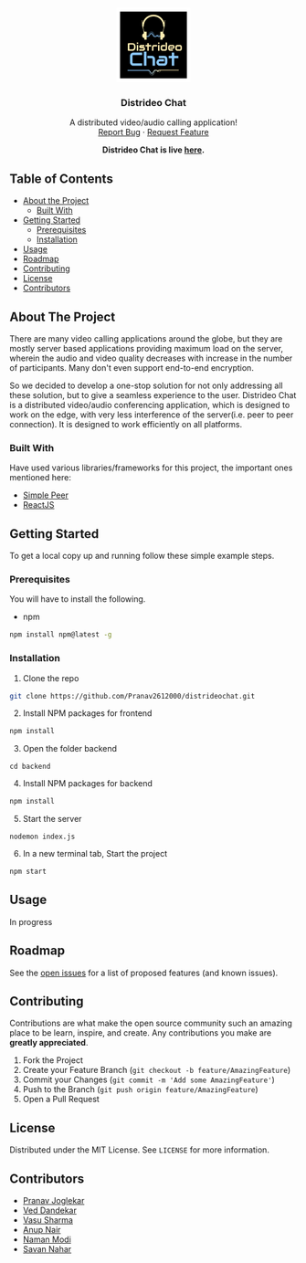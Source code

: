 <!-- PROJECT LOGO -->
<br />
<p align="center">
  <a href="https://github.com/Pranav2612000/distrideochat/">
    <img src="public/assets/img/finallogo.png" alt="Logo" width="130" height="130">
  </a>

  <h3 align="center">Distrideo Chat</h3>

  <p align="center">
    A distributed video/audio calling application!
    <br />
    <!-- <a href="https://github.com/Pranav2612000/distrideochat">View Demo</a>
    · -->
    <a href="https://github.com/Pranav2612000/distrideochat/issues">Report Bug</a>
    ·
    <a href="https://github.com/Pranav2612000/distrideochat/issues">Request Feature</a>
  </p>
</p>
<p align="center">
  <b>Distrideo Chat is live <a href="https://distrideo.ml">here</a>.</b>
</p>

<!-- TABLE OF CONTENTS -->

## Table of Contents

- [About the Project](#about-the-project)
  - [Built With](#built-with)
- [Getting Started](#getting-started)
  - [Prerequisites](#prerequisites)
  - [Installation](#installation)
- [Usage](#usage)
- [Roadmap](#roadmap)
- [Contributing](#contributing)
- [License](#license)
- [Contributors](#contributors)
<!-- - [Acknowledgements](#acknowledgements) -->

<!-- ABOUT THE PROJECT -->

## About The Project

<!-- [![Product Name Screen Shot][product-screenshot]](https://example.com) -->

There are many video calling applications around the globe, but they are mostly server based applications providing maximum load on the server, wherein the audio and video quality decreases with increase in the number of participants. Many don't even support end-to-end encryption.

So we decided to develop a one-stop solution for not only addressing all these solution, but to give a seamless experience to the user. Distrideo Chat is a distributed video/audio conferencing application, which is designed to work on the edge, with very less interference of the server(i.e. peer to peer connection). It is designed to work efficiently on all platforms.

### Built With

Have used various libraries/frameworks for this project, the important ones mentioned here:

- [Simple Peer](https://www.npmjs.com/package/simple-peer)
- [ReactJS](https://reactjs.org/)
<!-- - [Laravel](https://laravel.com) -->

<!-- GETTING STARTED -->

## Getting Started

To get a local copy up and running follow these simple example steps.

### Prerequisites

You will have to install the following.

- npm

```sh
npm install npm@latest -g
```

### Installation

1. Clone the repo

```sh
git clone https://github.com/Pranav2612000/distrideochat.git
```

2. Install NPM packages for frontend

```sh
npm install
```

3. Open the folder backend

```JS
cd backend
```

4. Install NPM packages for backend

```sh
npm install
```

5. Start the server

```JS
nodemon index.js
```

6. In a new terminal tab, Start the project

```sh
npm start
```

<!-- - nodemon

```sh
npm install nodemon
```
- cors

```sh
npm install cors
```
-->

<!-- USAGE EXAMPLES -->

## Usage

In progress

<!-- ROADMAP -->

## Roadmap

See the [open issues](https://github.com/Pranav2612000/distrideochat/issues) for a list of proposed features (and known issues).

<!-- CONTRIBUTING -->

## Contributing

Contributions are what make the open source community such an amazing place to be learn, inspire, and create. Any contributions you make are **greatly appreciated**.

1. Fork the Project
2. Create your Feature Branch (`git checkout -b feature/AmazingFeature`)
3. Commit your Changes (`git commit -m 'Add some AmazingFeature'`)
4. Push to the Branch (`git push origin feature/AmazingFeature`)
5. Open a Pull Request

<!-- LICENSE -->

## License

Distributed under the MIT License. See `LICENSE` for more information.

<!-- CONTACT -->

## Contributors

- [Pranav Joglekar](https://github.com/Pranav2612000/)
- [Ved Dandekar](https://github.com/veddandekar)
- [Vasu Sharma](https://github.com/vasusharma7)
- [Anup Nair](https://github.com/AnupNair08)
- [Naman Modi](https://github.com/naman-modi)
- [Savan Nahar](https://github.com/savannahar68)

<!-- ACKNOWLEDGEMENTS

## Acknowledgements

- [GitHub Emoji Cheat Sheet](https://www.webpagefx.com/tools/emoji-cheat-sheet)
- [Img Shields](https://shields.io)
- [Choose an Open Source License](https://choosealicense.com)
- [GitHub Pages](https://pages.github.com)
- [Animate.css](https://daneden.github.io/animate.css)
- [Loaders.css](https://connoratherton.com/loaders)
- [Slick Carousel](https://kenwheeler.github.io/slick)
- [Smooth Scroll](https://github.com/cferdinandi/smooth-scroll)
- [Sticky Kit](http://leafo.net/sticky-kit)
- [JVectorMap](http://jvectormap.com)
- [Font Awesome](https://fontawesome.com)

-->
